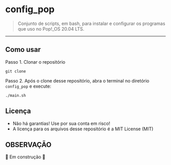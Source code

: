 # config_pop

> Conjunto de scripts, em bash, para instalar e configurar os programas que uso no Pop!_OS 20.04 LTS.

---

## Como usar

Passo 1. Clonar o repositório

```{bash}
git clone 
```

Passo 2. Após o clone desse repositório, abra o terminal no diretório `config_pop` e 
execute:

```{bash}
./main.sh
```

## Licença 

- Não há garantias! Use por sua conta em risco!
- A licença para os arquivos desse repositório é a MIT License (MIT)

## OBSERVAÇÃO 

:construction: Em construção :construction:
